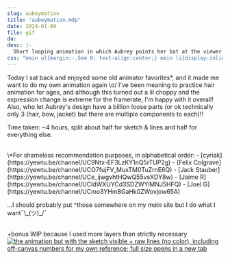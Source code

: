```yaml
---
slug: aubeymation
title: "aubeymation.mdp"
date: 2024-01-08
file: gif
da: 
desc: |-
  Short looping animation in which Aubrey points her bat at the viewer.
css: "main ul{margin:-.5em 0; text-align:center;} main li{display:inline-block;} main li::before{content:'•'; margin-right:.25em;} main li:last-child::after{content:'•'; margin-left:.2em;} /*copied from august/water but with slightly less margin*/ #gif{display:block; margin-top:.25em;} #gif:hover,#gif:active,#gif:focus{opacity:.85;}"
---
```

Today I sat back and enjoyed some old animator favorites\*, and it made me want to do my own animation again \o/ I've been meaning to practice hair animation for ages, and although this turned out a lil choppy and the expression change is extreme for the framerate, I'm happy with it overall! Also, who let Aubrey's design have a billion loose parts (or ok technically only 3 (hair, bow, jacket) but there are multiple components to each)!!

Time taken: ~4 hours, split about half for sketch & lines and half for everything else.

<br>
\*For shameless recommendation purposes, in alphabetical order:
- [cyriak](https://yewtu.be/channel/UC9Ntx-EF3LzKY1nQ5rTUP2g)
- [Felix Colgrave](https://yewtu.be/channel/UCO7fujFV_MuxTM0TuZrnE6Q)
- [Jack Stauber](https://yewtu.be/channel/UCe_ijwgvhtHQwQ55vsXDY8w)
- [Jaime R](https://yewtu.be/channel/UCldWXUYCd3SDZWYiMNJ5HFQ)
- [Joel G](https://yewtu.be/channel/UCmo3YHm8GaHk0ZWovjow65A)

...I should probably put ^those somewhere on my *main* site but I do what I want¯\\\_(ツ)_/¯

<br>
+bonus WIP because I used more layers than strictly necessary
<a href="{%include url.html%}/assets/img/art/2024-01-08_wip.gif" id="gif" target="_blank"><img src="{%include url.html%}/assets/img/art/2024-01-08_wip.gif" alt="the animation but with the sketch visible + raw lines (no color), including off-canvas numbers for my own reference; full size opens in a new tab" title="the animation but with the sketch visible + raw lines (no color), including off-canvas numbers for my own reference; full size opens in a new tab"></a>